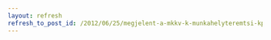 ```yaml
---
layout: refresh
refresh_to_post_id: /2012/06/25/megjelent-a-mkkv-k-munkahelyteremtsi-kpessgnek-tmogatsa-plyzat
---
```

